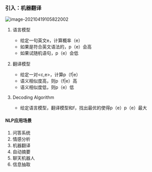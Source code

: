 ### 引入：机器翻译

![image-20210419105822002](C:\Users\L\AppData\Roaming\Typora\typora-user-images\image-20210419105822002.png)

1. 语言模型
   - 给定一句英文e，计算概率（e）
   - 如果是符合英文语法的，p（e）会高
   - 如果试随机语句，p（e）会低

2. 翻译模型
   - 给定一对<c,e>，计算p（f|e）
   - 语义相似度高，则p（f|e）高
   - 语义相似度低，则p（e）低

3. Decoding Algorithm
   - 给定语言模型，翻译模型和f，找出最优的使得p（e）p（e）最大



#### NLP应用场景

1. 问答系统
2. 情感分析
3. 机器翻译
4. 自动摘要
5. 聊天机器人
6. 信息抽取






